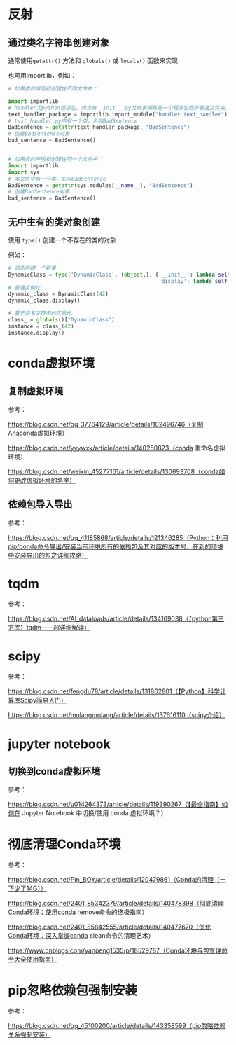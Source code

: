# 反射

## 通过类名字符串创建对象

通常使用`getattr()` 方法和 `globals()` 或 `locals()` 函数来实现

也可用importlib，例如：

```python
# 如果类的声明和创建在不同文件中：

import importlib
# handler为python程序包，内含有__init__.py文件表明其是一个程序包而非普通文件夹，其下有一个text_handler.py文件
text_handler_package = importlib.import_module("handler.text_handler")
# text_handler.py中有一个类，名叫BadSentence
BadSentence = getattr(text_handler_package, "BadSentence")
# 创建BadSentence对象
bad_sentence = BadSentence()


# 如果类的声明和创建在同一个文件中：
import importlib
import sys
# 本文件中有一个类，名叫BadSentence
BadSentence = getattr(sys.modules[__name__], "BadSentence")
# 创建BadSentence对象
bad_sentence = BadSentence()
```

## 无中生有的类对象创建

使用 `type()` 创建一个不存在的类的对象

例如：

```python
# 动态创建一个新类
DynamicClass = type('DynamicClass', (object,), {'__init__': lambda self, value: setattr(self, 'value', value), 
                                                'display': lambda self: print(f"Value is: {self.value}")})
# 普通实例化
dynamic_class = DynamicClass(42)
dynamic_class.display()

# 基于类名字符串的实例化
class_ = globals()["DynamicClass"]
instance = class_(42)
instance.display()
```



# conda虚拟环境

## 复制虚拟环境

参考：

https://blog.csdn.net/qq_37764129/article/details/102496746（复制Anaconda虚拟环境）

https://blog.csdn.net/yyywxk/article/details/140250823（conda 重命名虚拟环境）

https://blog.csdn.net/weixin_45277161/article/details/130693708（conda如何更改虚拟环境的名字）

## 依赖包导入导出

参考：

https://blog.csdn.net/qq_41185868/article/details/121346285（Python：利用pip/conda命令导出/安装当前环境所有的依赖包及其对应的版本号、在新的环境中安装导出的包之详细攻略）

# tqdm

參考：

https://blog.csdn.net/AI_dataloads/article/details/134169038（【python第三方库】tqdm——超详细解读）

# scipy

參考：

https://blog.csdn.net/fengdu78/article/details/131862801（【Python】科学计算库Scipy简易入门）

https://blog.csdn.net/molangmolang/article/details/137616110（scipy介绍）

# jupyter notebook

## 切换到conda虚拟环境

參考：

https://blog.csdn.net/u014264373/article/details/119390267（【最全指南】如何在 Jupyter Notebook 中切换/使用 conda 虚拟环境？）

# 彻底清理Conda环境

参考：

https://blog.csdn.net/Pin_BOY/article/details/120479861（Conda的清理（一下少了14G））

https://blog.csdn.net/2401_85342379/article/details/140478398（彻底清理Conda环境：使用conda remove命令的终极指南）

https://blog.csdn.net/2401_85842555/article/details/140477670（优化Conda环境：深入掌握conda clean命令的清理艺术）

https://www.cnblogs.com/yanpeng1535/p/18529787（Conda环境与包管理命令大全使用指南）

# pip忽略依赖包强制安装

参考：

https://blog.csdn.net/qq_45100200/article/details/143358599（pip忽略依赖关系强制安装）